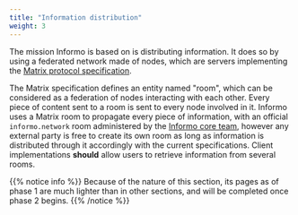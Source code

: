 ```yaml
---
title: "Information distribution"
weight: 3
---
```


The mission Informo is based on is distributing information. It does so by using a federated network made of nodes, which are servers implementing the [Matrix protocol specification](https://matrix.org/docs/spec/).

The Matrix specification defines an entity named "room", which can be considered as a federation of nodes interacting with each other. Every piece of content sent to a room is sent to every node involved in it. Informo uses a Matrix room to propagate every piece of information, with an official `informo.network` room administered by the [Informo core team](/informo/informo-core-team), however any external party is free to create its own room as long as information is distributed through it accordingly with the current specifications. Client implementations **should** allow users to retrieve information from several rooms.

{{% notice info %}}
Because of the nature of this section, its pages as of phase 1 are much lighter than in other sections, and will be completed once phase 2 begins.
{{% /notice %}}
